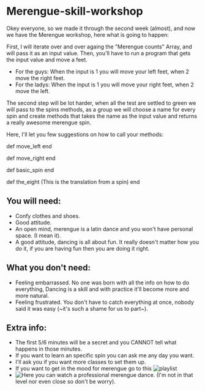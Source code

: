 # Merengue-skill-workshop

Okey everyone, so we made it through the second week (almost), and now we have the Merengue workshop, here what is going 
to happen:

First, I will iterate over and over againg the "Merengue counts" Array, and will pass it as an input value.
Then, you'll have to run a program that gets the input value and move a feet.

- For the guys: When the input is 1 you will move your left feet, when 2 move the right feet.
- For the ladys: When the input is 1 you will move your right feet, when 2 move the left.

The second step will be lot harder, when all the test are settled to green we will pass to the spins methods,
as a group we will choose a name for every spin and create methods that takes the name as the input value and returns
a really awesome merengue spin.

Here, I'll let you few suggestions on how to call your methods:

def move_left
end

def move_right
end

def basic_spin
end

def the_eight (This is the translation from a spin)
end

## You will need:
- Confy clothes and shoes.
- Good attitude.
- An open mind, merengue is a latin dance and you won't have personal space. (I mean it).
- A good attitude, dancing is all about fun. It really doesn't matter how you do it, if you are having fun then you are doing it right.

## What you don't need:
- Feeling embarrassed. No one was born with all the info on how to do everything, Dancing is a skill and with practice it'll become more and more natural.
- Feeling frustrated. You don't have to catch everything at once, nobody said it was easy (~it's such a shame for us to part~).

## Extra info: 
- The first 5/6 minutes will be a secret and you CANNOT tell what happens in those minutes.
- If you want to learn an specific spin you can ask me any day you want.
- I'll ask you if you want more classes to set them up.
- If you want to get in the mood for merengue go to this ![playlist](https://www.youtube.com/watch?v=CeQ0DYKOqFI/)
- ![Here](https://www.youtube.com/watch?v=y2sbQVoO3os) you can watch a professional merengue dance. (I'm not in that level nor even close so don't be worry).
